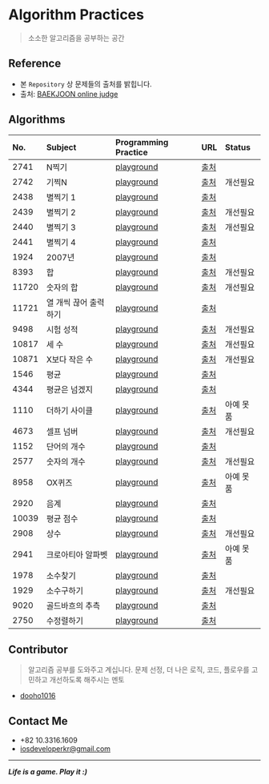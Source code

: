 # Algorithm Practices
> 소소한 알고리즘을 공부하는 공간

## Reference

* 본 `Repository` 상 문제들의 출처를 밝힙니다.
* 출처: [BAEKJOON online judge](https://www.acmicpc.net)


## Algorithms

|No.|Subject|Programming Practice|URL|Status|
|:---|:---|:---|:---|:---|
|2741|N찍기|[playground](https://github.com/fimuxd/AlgorithmPractices/blob/master/Algorithms/PrintN_%232741.playground/Contents.swift)|[출처](https://www.acmicpc.net/problem/2741)|
|2742|기찍N|[playground](https://github.com/fimuxd/AlgorithmPractices/blob/master/Algorithms/reversPrintN_%232742.playground/Contents.swift)|[출처](https://www.acmicpc.net/problem/2742)| 개선필요 |
|2438|별찍기 1|[playground](https://github.com/fimuxd/AlgorithmPractices/blob/master/Algorithms/PrintStars1_%232438.playground/Contents.swift)|[출처](https://www.acmicpc.net/problem/2438)|
|2439|별찍기 2|[playground](https://github.com/fimuxd/AlgorithmPractices/blob/master/Algorithms/PrintStars2_%232439.playground/Contents.swift)|[출처](https://www.acmicpc.net/problem/2439)| 개선필요 |
|2440|별찍기 3|[playground](https://github.com/fimuxd/AlgorithmPractices/blob/master/Algorithms/PrintStars3_%232440.playground/Contents.swift)|[출처](https://www.acmicpc.net/problem/2440)| 개선필요 |
|2441|별찍기 4|[playground](https://github.com/fimuxd/AlgorithmPractices/blob/master/Algorithms/PrintStars4_%232441.playground/Contents.swift) |[출처](https://www.acmicpc.net/problem/2441)|
|1924|2007년|[playground](https://github.com/fimuxd/AlgorithmPractices/blob/master/Algorithms/Year%202007_%231924.playground/Contents.swift) |[출처](https://www.acmicpc.net/problem/1924)|
|8393|합|[playground](https://github.com/fimuxd/AlgorithmPractices/blob/master/Algorithms/Sum_%238393.playground/Contents.swift) |[출처](https://www.acmicpc.net/problem/8393)| 개선필요 |
|11720|숫자의 합|[playground](https://github.com/fimuxd/AlgorithmPractices/blob/master/Algorithms/SumOfNumbers_%2311720.playground/Contents.swift) |[출처](https://www.acmicpc.net/problem/11720)| 개선필요 |
|11721|열 개씩 끊어 출력하기|[playground](https://github.com/fimuxd/AlgorithmPractices/blob/master/Algorithms/PrintStringPerTen_%2311721.playground/Contents.swift) |[출처](https://www.acmicpc.net/problem/11721)|
|9498|시험 성적|[playground](https://github.com/fimuxd/AlgorithmPractices/blob/master/Algorithms/ScoreOfQuiz_%239498.playground/Contents.swift) |[출처](https://www.acmicpc.net/problem/9498)| 개선필요 |
|10817|세 수|[playground](https://github.com/fimuxd/AlgorithmPractices/blob/master/Algorithms/ThreeNumbers_%2310817.playground/Contents.swift) |[출처](https://www.acmicpc.net/problem/10817)| 개선필요 |
|10871|X보다 작은 수|[playground](https://github.com/fimuxd/AlgorithmPractices/blob/master/Algorithms/SmallerThanX_%2310871.playground/Contents.swift) |[출처](https://www.acmicpc.net/problem/10871)| 개선필요 |
|1546|평균|[playground](https://github.com/fimuxd/AlgorithmPractices/blob/master/Algorithms/Average_%231546.playground/Contents.swift) |[출처](https://www.acmicpc.net/problem/1546)|
|4344|평균은 넘겠지|[playground](https://github.com/fimuxd/AlgorithmPractices/blob/master/Algorithms/SurelyMyScoreWillBeOverTheAverage_%234344.playground/Contents.swift) |[출처](https://www.acmicpc.net/problem/4344)|
|1110|더하기 사이클|[playground](https://github.com/fimuxd/AlgorithmPractices/blob/master/Algorithms/CycleOfSum_%231110.playground/Contents.swift) |[출처](https://www.acmicpc.net/problem/1110)| 아예 못 품 |
|4673|셀프 넘버|[playground](https://github.com/fimuxd/AlgorithmPractices/blob/master/Algorithms/SelfNumber_%234673.playground/Contents.swift) |[출처](https://www.acmicpc.net/problem/4673)| 개선필요 |
|1152|단어의 개수|[playground](https://github.com/fimuxd/AlgorithmPractices/blob/master/Algorithms/HowManyWords_%231152.playground/Contents.swift) |[출처](https://www.acmicpc.net/problem/1152)|
|2577|숫자의 개수|[playground](https://github.com/fimuxd/AlgorithmPractices/blob/master/Algorithms/HowManyNumbers_%232577.playground/Contents.swift) |[출처](https://www.acmicpc.net/problem/2577)| 개선필요 |
|8958|OX퀴즈|[playground](https://github.com/fimuxd/AlgorithmPractices/blob/master/Algorithms/OXQuiz_%238958.playground/Contents.swift) |[출처](https://www.acmicpc.net/problem/8958)| 아예 못 품 |
|2920|음계|[playground](https://github.com/fimuxd/AlgorithmPractices/blob/master/Algorithms/Melody_%232920.playground/Contents.swift) |[출처](https://www.acmicpc.net/problem/2920)|
|10039|평균 점수|[playground](https://github.com/fimuxd/AlgorithmPractices/blob/master/Algorithms/AverageScore_%2310039.playground/Contents.swift) |[출처](https://www.acmicpc.net/problem/10039)|
|2908|상수|[playground](https://github.com/fimuxd/AlgorithmPractices/blob/master/Algorithms/SangSoo_%232908.playground/Contents.swift) |[출처](https://www.acmicpc.net/problem/2908)| 개선필요 |
|2941|크로아티아 알파벳|[playground](https://github.com/fimuxd/AlgorithmPractices/blob/master/Algorithms/CroatiaAlpabet_%232941.playground/Contents.swift) |[출처](https://www.acmicpc.net/problem/2941)| 아예 못 품 |
|1978|소수찾기|[playground](https://github.com/fimuxd/AlgorithmPractices/blob/master/Algorithms/FindPrimeNumber_%231978.playground/Contents.swift)|[출처](https://www.acmicpc.net/problem/1978)|
|1929|소수구하기|[playground](https://github.com/fimuxd/AlgorithmPractices/blob/master/Algorithms/GetPrimeNumber_%231929.playground/Contents.swift) |[출처](https://www.acmicpc.net/problem/1929)| 개선필요 |
|9020|골드바흐의 추측|[playground](https://github.com/fimuxd/AlgorithmPractices/blob/master/Algorithms/PartitionOfGoldBach_%239020.playground/Contents.swift) |[출처](https://www.acmicpc.net/problem/9020)|
|2750|수정렬하기|[playground](https://github.com/fimuxd/AlgorithmPractices/blob/master/Algorithms/OrderNumbers_%232750.playground/Contents.swift) |[출처](https://www.acmicpc.net/problem/2750)|


## Contributor
> 알고리즘 공부를 도와주고 계십니다. 문제 선정, 더 나은 로직, 코드, 플로우를 고민하고 개선하도록 해주시는 멘토

* [dooho1016](https://github.com/dooho1016)


## Contact Me
* +82 10.3316.1609
* iosdeveloperkr@gmail.com

***
***Life is a game. Play it :)***


